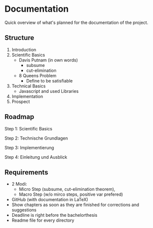 # Documentation

Quick overview of what's planned for the documentation of the project.

## Structure

1. Introduction
2. Scientific Basics
    - Davis Putnam (in own words)
        - subsume
        - cut-elimination
    - 8 Queens Problem
        - Define to be satisfiable
3. Technical Basics
    - Javascript and used Libraries
4. Implementation
5. Prospect

## Roadmap

Step 1: Scientific Basics

Step 2: Technische Grundlagen

Step 3: Implementierung

Step 4: Einleitung und Ausblick

## Requirements

- 2 Modi:
    - Micro Step (subsume, cut-elimination theorem),
    - Macro Step (w/o mirco steps, positive var prefered)
- GitHub (with documentation in LaTeX)
- Show chapters as soon as they are finished for corrections and suggestions
- Deadline is right before the bachelorthesis
- Readme file for every directory